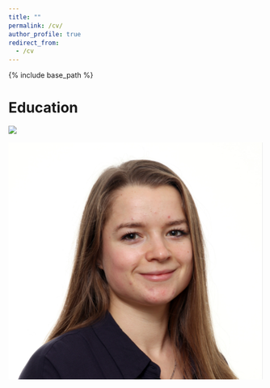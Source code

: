 ```yaml
---
title: ""
permalink: /cv/
author_profile: true
redirect_from:
  - /cv
---
```


{% include base_path %}


Education
======

![](/images/500x300.png)

<img src='/images/profile_nadja.png'>
